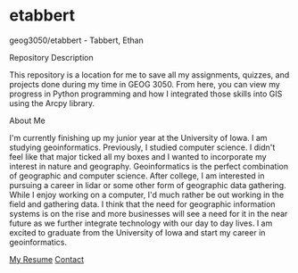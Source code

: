 # etabbert
geog3050/etabbert - Tabbert, Ethan

Repository Description

This repository is a location for me to save all my assignments, quizzes, and projects done during my time in GEOG 3050.
From here, you can view my progress in Python programming and how I integrated those skills into GIS using the Arcpy library.

About Me

I'm currently finishing up my junior year at the University of Iowa. I am studying geoinformatics. Previously, I studied computer science. 
I didn't feel like that major ticked all my boxes and I wanted to incorporate my interest in nature and geography. 
Geoinformatics is the perfect combination of geographic and computer science. 
After college, I am interested in pursuing a career in lidar or some other form of geographic data gathering. 
While I enjoy working on a computer, I'd much rather be out working in the field and gathering data. 
I think that the need for geographic information systems is on the rise and more businesses will see a need for it in the near future as we further integrate technology with our day to day lives. 
I am excited to graduate from the University of Iowa and start my career in geoinformatics.

[My Resume](resume.pdf)
[Contact](mailto:etabbert@uiowa.edu)